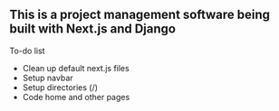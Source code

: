 ## This is a project management software being built with Next.js and Django 

To-do list

- Clean up default next.js files
- Setup navbar
- Setup directories (/)
- Code home and other pages